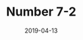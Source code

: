 ---
title: Number 7-2
date: '2019-04-13'
thumb_image: images/mar-4yo/4-mar-7-2-numbers.jpg
thumb_image_alt: Number 7-2
image: images/mar-4yo/4-mar-7-2-numbers.jpg
image_alt: Number 7-2
template: project
---	